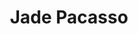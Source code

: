 ---
pid: ch81
title: Jade Pacasso
location_transcription: on top of City Hall
coordinates: "[-75.163586150144, 39.952418198863]"
zipcode: '19124'
gen_neighborhood: North Philadelphia
neighborhood: Juniata,Frankford,Feltonville
outside_phl: 
age: '26'
age_range: 20-29
instagram: 
image_file_name: ch_81.jpg
proposal_transcription: I need more monuments on top of City Hall to give the people
  a good view
topic: Unknown
topic_summary: '0'
type: Other No Form
keywords_other: 
credit: Jade Diaz
image_labels: 
twitter: 
facebook: 
permalink: "/monuments/ch81/"
layout: item-page
---